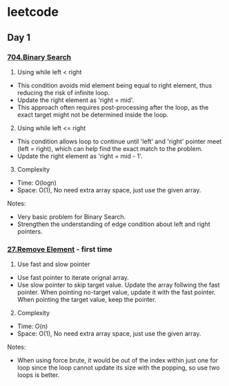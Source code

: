 # leetcode
## Day 1
### [704.Binary Search](https://leetcode.com/problems/binary-search/description/)
1. Using while left < right
- This condition avoids mid element being equal to right element, thus reducing the risk of infinite loop.
- Update the right element as 'right = mid'.
- This approach often requires post-processing after the loop, as the exact target might not be determined inside the loop.
2. Using while left <= right
- This condition allows loop to continue until 'left' and 'right' pointer meet (left = right), which can help find the exact match to the problem.
- Update the right element as 'right = mid - 1'.  

3. Complexity
- Time: O(logn)
- Space: O(1), No need extra array space, just use the given array.

Notes:  
- Very basic problem for Binary Search.   
- Strengthen the understanding of edge condition about left and right pointers.

### [27.Remove Element](https://leetcode.com/problems/remove-element/description/) - first time
1. Use fast and slow pointer
- Use fast pointer to iterate orignal array.
- Use slow pointer to skip target value. Update the array follwing the fast pointer. When pointing no-target value, update it with the fast pointer.  When pointing the target value, keep the pointer.
2. Complexity
- Time: O(n)
- Space: O(1), No need extra array space, just use the given array.  

Notes:
- When using force brute, it would be out of the index within just one for loop since the loop cannot update its size with the popping, so use two loops is better. 